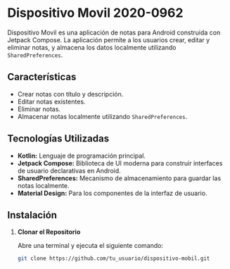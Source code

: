 # Dispositivo Movil 2020-0962

Dispositivo Movil es una aplicación de notas para Android construida con Jetpack Compose. La aplicación permite a los usuarios crear, editar y eliminar notas, y almacena los datos localmente utilizando `SharedPreferences`.

## Características

- Crear notas con título y descripción.
- Editar notas existentes.
- Eliminar notas.
- Almacenar notas localmente utilizando `SharedPreferences`.

## Tecnologías Utilizadas

- **Kotlin:** Lenguaje de programación principal.
- **Jetpack Compose:** Biblioteca de UI moderna para construir interfaces de usuario declarativas en Android.
- **SharedPreferences:** Mecanismo de almacenamiento para guardar las notas localmente.
- **Material Design:** Para los componentes de la interfaz de usuario.

## Instalación

1. **Clonar el Repositorio**

   Abre una terminal y ejecuta el siguiente comando:

   ```bash
   git clone https://github.com/tu_usuario/dispositivo-mobil.git
